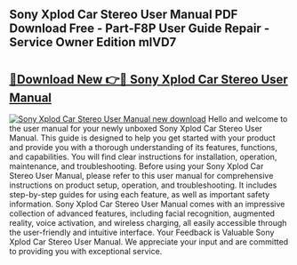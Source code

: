 ## Sony Xplod Car Stereo User Manual PDF Download Free - Part-F8P User Guide Repair - Service Owner Edition mlVD7

# <h2><a href="http://bc52019.oget.top/?id=Sony+Xplod+Car+Stereo+User+Manual">🔗Download New 👉🔴 Sony Xplod Car Stereo User Manual</a></h2>

[![Sony Xplod Car Stereo User Manual new download](https://i.imgur.com/5g1atiW.png)](http://bc52019.oget.top/?id=Sony+Xplod+Car+Stereo+User+Manual)
Hello and welcome to the user manual for your newly unboxed Sony Xplod Car Stereo User Manual. This guide is designed to help you get started with your product and provide you with a thorough understanding of its features, functions, and capabilities. You will find clear instructions for installation, operation, maintenance, and troubleshooting. Before using your Sony Xplod Car Stereo User Manual, please refer to this user manual for comprehensive instructions on product setup, operation, and troubleshooting. It includes step-by-step guides for using each feature, as well as important safety information. Sony Xplod Car Stereo User Manual comes with an impressive collection of advanced features, including facial recognition, augmented reality, voice activation, and wireless charging, all easily accessible through the user-friendly and intuitive interface. Your Feedback is Valuable Sony Xplod Car Stereo User Manual. We appreciate your input and are committed to providing you with exceptional service.
